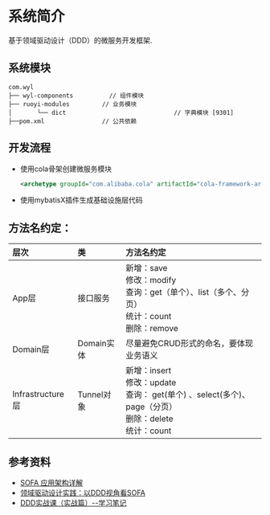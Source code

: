 # 系统简介

基于领域驱动设计（DDD）的微服务开发框架.

## 系统模块
~~~
com.wyl     
├── wyl-components          // 组件模块
├── ruoyi-modules         // 业务模块
│       └── dict                              // 字典模块 [9301]
├──pom.xml                // 公共依赖
~~~

## 开发流程

- 使用cola骨架创建微服务模块

  ```xml
  <archetype groupId="com.alibaba.cola" artifactId="cola-framework-archetype-service" version="4.0.1" />
  ```

- 使用mybatisX插件生成基础设施层代码

## **方法名约定：**

| 层次             | 类         | 方法名约定                                                   |
| :--------------- | :--------- | :----------------------------------------------------------- |
| App层            | 接口服务   | 新增：save <br />修改：modify <br />查询：get（单个）、list（多个、分页） <br />统计：count <br />删除：remove |
| Domain层         | Domain实体 | 尽量避免CRUD形式的命名，要体现业务语义                       |
| Infrastructure层 | Tunnel对象 | 新增：insert<br />修改：update <br />查询： get(单个) 、select(多个)、page（分页） <br />删除：delete <br />统计：count |



## 参考资料

- [SOFA 应用架构详解](https://www.freesion.com/article/8731164709/)
- [领域驱动设计实践：以DDD视角看SOFA](https://blog.csdn.net/weixin_44273302/article/details/117755023)
- [DDD实战课（实战篇）--学习笔记](https://www.cnblogs.com/MingsonZheng/p/14904628.html?ivk_sa=1024320u)


